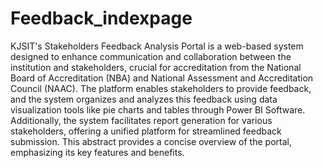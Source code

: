 # Feedback_indexpage
KJSIT's Stakeholders Feedback Analysis Portal is a web-based system designed to enhance communication and collaboration between the institution and stakeholders, crucial for accreditation from the National Board of Accreditation (NBA) and National Assessment and Accreditation Council (NAAC). The platform enables stakeholders to provide feedback, and the system organizes and analyzes this feedback using data visualization tools like pie charts and tables through Power BI Software. Additionally, the system facilitates report generation for various stakeholders, offering a unified platform for streamlined feedback submission. This abstract provides a concise overview of the portal, emphasizing its key features and benefits.